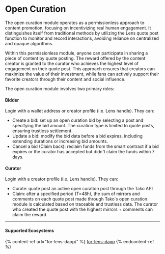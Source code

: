 # Open Curation

The open curation module operates as a permissionless approach to content promotion, focusing on incentivizing real human engagement. It distinguishes itself from traditional methods by utilizing the Lens quote post function to monitor and record interactions, avoiding reliance on centralized and opaque algorithms.&#x20;

Within this permissionless module, anyone can participate in sharing a piece of content by quote posting. The reward offered by the content creator is granted to the curator who achieves the highest level of engagement on their quote post. This approach ensures that creators can maximize the value of their investment, while fans can actively support their favorite creators through their content and social influence.

The open curation module involves two primary roles:

#### Bidder

Login with a wallet address or creator profile (i.e. Lens handle). They can:

* Create a bid: set up an open curation bid by selecting a post and specifying the bid amount. The curation type is limited to quote posts, ensuring trustless settlement.
* Update a bid: modify the bid data before a bid expires, including extending durations or increasing bid amounts.
* Cancel a bid (Claim back): reclaim funds from the smart contract if a bid expires or the curator has accepted but didn't claim the funds within 7 days.

#### Curator

Login with a creator profile (i.e. Lens handle). They can:

* Curate: quote post an active open curation post through the Tako API
* Claim: after a specified period (T=48h), the sum of mirrors and comments on each quote post made through Tako's open curation module is calculated based on traceable and trustless data. The curator who created the quote post with the highest mirrors + comments can claim the reward.

***

#### Supported Ecosystems

{% content-ref url="for-lens-dapp/" %}
[for-lens-dapp](for-lens-dapp/)
{% endcontent-ref %}
